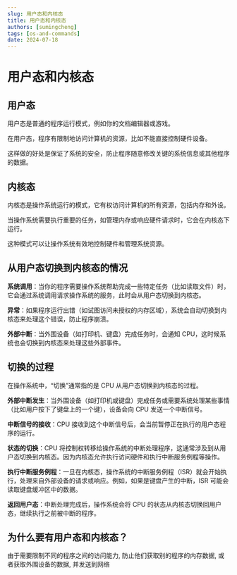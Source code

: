 ```yaml
---
slug: 用户态和内核态
title: 用户态和内核态
authors: [sumingcheng]
tags: [os-and-commands]
date: 2024-07-18
---
```


# 用户态和内核态

## 用户态

用户态是普通的程序运行模式，例如你的文档编辑器或游戏。

在用户态，程序有限制地访问计算机的资源，比如不能直接控制硬件设备。

这样做的好处是保证了系统的安全，防止程序随意修改关键的系统信息或其他程序的数据。

## 内核态

内核态是操作系统运行的模式，它有权访问计算机的所有资源，包括内存和外设。

当操作系统需要执行重要的任务，如管理内存或响应硬件请求时，它会在内核态下运行。

这种模式可以让操作系统有效地控制硬件和管理系统资源。

## 从用户态切换到内核态的情况

**系统调用**：当你的程序需要操作系统帮助完成一些特定任务（比如读取文件）时，它会通过系统调用请求操作系统的服务，此时会从用户态切换到内核态。

**异常**：如果程序运行出错（如试图访问未授权的内存区域），系统会自动切换到内核态来处理这个错误，防止程序崩溃。

**外部中断**：当外围设备（如打印机、键盘）完成任务时，会通知 CPU，这时候系统也会切换到内核态来处理这些外部事件。

## 切换的过程

在操作系统中，“切换”通常指的是 CPU 从用户态切换到内核态的过程。

**外部中断发生**：当外围设备（如打印机或键盘）完成任务或需要系统处理某些事情（比如用户按下了键盘上的一个键），设备会向 CPU 发送一个中断信号。

**中断信号的接收**：CPU 接收到这个中断信号后，会当前暂停正在执行的用户态程序的运行。

**状态的切换**：CPU 将控制权转移给操作系统的中断处理程序，这通常涉及到从用户态切换到内核态。因为内核态允许执行访问硬件和执行中断服务例程等操作。

**执行中断服务例程**：一旦在内核态，操作系统的中断服务例程（ISR）就会开始执行，处理来自外部设备的请求或响应。例如，如果是键盘产生的中断，ISR 可能会读取键盘缓冲区中的数据。

**返回用户态**：中断处理完成后，操作系统会将 CPU 的状态从内核态切换回用户态，继续执行之前被中断的程序。

## 为什么要有用户态和内核态？

由于需要限制不同的程序之间的访问能力, 防止他们获取别的程序的内存数据, 或者获取外围设备的数据, 并发送到网络
